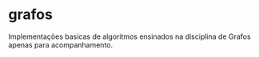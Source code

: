 # grafos

Implementações basicas de algoritmos ensinados na disciplina de Grafos apenas para acompanhamento.
